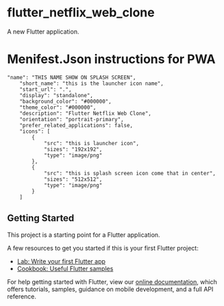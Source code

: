 # flutter_netflix_web_clone

A new Flutter application.

# Menifest.Json instructions for PWA
```
"name": "THIS NAME SHOW ON SPLASH SCREEN",
    "short_name": "this is the launcher icon name",
    "start_url": ".",
    "display": "standalone",
    "background_color": "#000000",
    "theme_color": "#000000",
    "description": "Flutter Netflix Web Clone",
    "orientation": "portrait-primary",
    "prefer_related_applications": false,
    "icons": [
        {
            "src": "this is launcher icon",
            "sizes": "192x192",
            "type": "image/png"
        },
        {
            "src": "this is splash screen icon come that in center",
            "sizes": "512x512",
            "type": "image/png"
        }
    ]
```
## Getting Started

This project is a starting point for a Flutter application.

A few resources to get you started if this is your first Flutter project:

- [Lab: Write your first Flutter app](https://flutter.dev/docs/get-started/codelab)
- [Cookbook: Useful Flutter samples](https://flutter.dev/docs/cookbook)

For help getting started with Flutter, view our
[online documentation](https://flutter.dev/docs), which offers tutorials,
samples, guidance on mobile development, and a full API reference.
